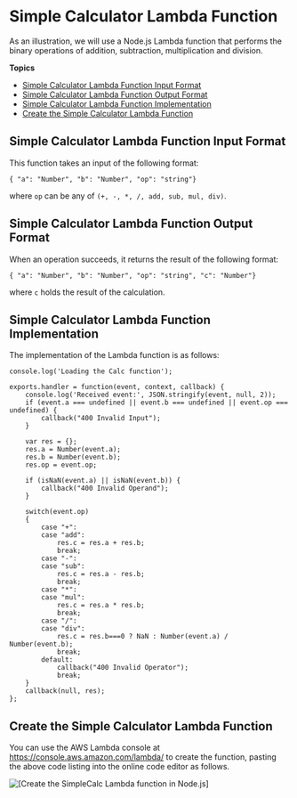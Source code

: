 # Simple Calculator Lambda Function<a name="simple-calc-nodejs-lambda-function"></a>

As an illustration, we will use a Node\.js Lambda function that performs the binary operations of addition, subtraction, multiplication and division\. 

**Topics**
+ [Simple Calculator Lambda Function Input Format](#simple-calc-lambda-function-input-format)
+ [Simple Calculator Lambda Function Output Format](#simple-calc-lambda-function-output-format)
+ [Simple Calculator Lambda Function Implementation](#simple-calc-lambda-function-implementation)
+ [Create the Simple Calculator Lambda Function](#simple-calc-lambda-function-create)

## Simple Calculator Lambda Function Input Format<a name="simple-calc-lambda-function-input-format"></a>

This function takes an input of the following format:

```
{ "a": "Number", "b": "Number", "op": "string"}
```

where `op` can be any of `(+, -, *, /, add, sub, mul, div)`\.

## Simple Calculator Lambda Function Output Format<a name="simple-calc-lambda-function-output-format"></a>

When an operation succeeds, it returns the result of the following format:

```
{ "a": "Number", "b": "Number", "op": "string", "c": "Number"}
```

where `c` holds the result of the calculation\.

## Simple Calculator Lambda Function Implementation<a name="simple-calc-lambda-function-implementation"></a>

The implementation of the Lambda function is as follows:

```
console.log('Loading the Calc function');

exports.handler = function(event, context, callback) {
    console.log('Received event:', JSON.stringify(event, null, 2));
    if (event.a === undefined || event.b === undefined || event.op === undefined) {
        callback("400 Invalid Input");
    }
    
    var res = {};
    res.a = Number(event.a);
    res.b = Number(event.b);
    res.op = event.op;
    
    if (isNaN(event.a) || isNaN(event.b)) {
        callback("400 Invalid Operand");
    }

    switch(event.op)
    {
        case "+":
        case "add":
            res.c = res.a + res.b;
            break;
        case "-":
        case "sub":
            res.c = res.a - res.b;
            break;
        case "*":
        case "mul":
            res.c = res.a * res.b;
            break;
        case "/":
        case "div":
            res.c = res.b===0 ? NaN : Number(event.a) / Number(event.b);
            break;
        default:
            callback("400 Invalid Operator");
            break;
    }
    callback(null, res);
};
```

## Create the Simple Calculator Lambda Function<a name="simple-calc-lambda-function-create"></a>

You can use the AWS Lambda console at [https://console\.aws\.amazon\.com/lambda/](https://console.aws.amazon.com/lambda/) to create the function, pasting the above code listing into the online code editor as follows\.

![\[Create the SimpleCalc Lambda function in Node.js\]](http://docs.aws.amazon.com/apigateway/latest/developerguide/images/simple-calc-nodejs-lambda-function-create.png)